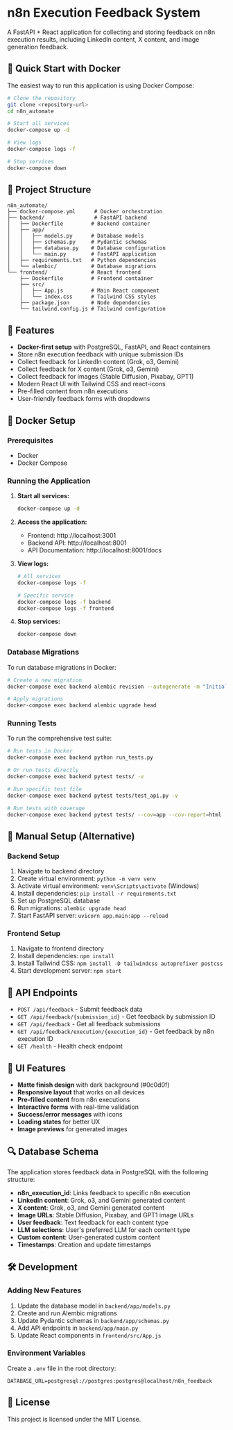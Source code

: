 # n8n Execution Feedback System

A FastAPI + React application for collecting and storing feedback on n8n execution results, including LinkedIn content, X content, and image generation feedback.

## 🚀 Quick Start with Docker

The easiest way to run this application is using Docker Compose:

```bash
# Clone the repository
git clone <repository-url>
cd n8n_automate

# Start all services
docker-compose up -d

# View logs
docker-compose logs -f

# Stop services
docker-compose down
```

## 📁 Project Structure

```
n8n_automate/
├── docker-compose.yml      # Docker orchestration
├── backend/                # FastAPI backend
│   ├── Dockerfile         # Backend container
│   ├── app/
│   │   ├── models.py      # Database models
│   │   ├── schemas.py     # Pydantic schemas
│   │   ├── database.py    # Database configuration
│   │   └── main.py        # FastAPI application
│   ├── requirements.txt   # Python dependencies
│   └── alembic/           # Database migrations
└── frontend/              # React frontend
    ├── Dockerfile         # Frontend container
    ├── src/
    │   ├── App.js         # Main React component
    │   └── index.css      # Tailwind CSS styles
    ├── package.json       # Node dependencies
    └── tailwind.config.js # Tailwind configuration
```

## 🎯 Features

- **Docker-first setup** with PostgreSQL, FastAPI, and React containers
- Store n8n execution feedback with unique submission IDs
- Collect feedback for LinkedIn content (Grok, o3, Gemini)
- Collect feedback for X content (Grok, o3, Gemini)  
- Collect feedback for images (Stable Diffusion, Pixabay, GPT1)
- Modern React UI with Tailwind CSS and react-icons
- Pre-filled content from n8n executions
- User-friendly feedback forms with dropdowns

## 🐳 Docker Setup

### Prerequisites
- Docker
- Docker Compose

### Running the Application

1. **Start all services:**
   ```bash
   docker-compose up -d
   ```

2. **Access the application:**
   - Frontend: http://localhost:3001
   - Backend API: http://localhost:8001
   - API Documentation: http://localhost:8001/docs

3. **View logs:**
   ```bash
   # All services
   docker-compose logs -f
   
   # Specific service
   docker-compose logs -f backend
   docker-compose logs -f frontend
   ```

4. **Stop services:**
   ```bash
   docker-compose down
   ```

### Database Migrations

To run database migrations in Docker:

```bash
# Create a new migration
docker-compose exec backend alembic revision --autogenerate -m "Initial migration"

# Apply migrations
docker-compose exec backend alembic upgrade head
```

### Running Tests

To run the comprehensive test suite:

```bash
# Run tests in Docker
docker-compose exec backend python run_tests.py

# Or run tests directly
docker-compose exec backend pytest tests/ -v

# Run specific test file
docker-compose exec backend pytest tests/test_api.py -v

# Run tests with coverage
docker-compose exec backend pytest tests/ --cov=app --cov-report=html
```

## 🔧 Manual Setup (Alternative)

### Backend Setup
1. Navigate to backend directory
2. Create virtual environment: `python -m venv venv`
3. Activate virtual environment: `venv\Scripts\activate` (Windows)
4. Install dependencies: `pip install -r requirements.txt`
5. Set up PostgreSQL database
6. Run migrations: `alembic upgrade head`
7. Start FastAPI server: `uvicorn app.main:app --reload`

### Frontend Setup
1. Navigate to frontend directory
2. Install dependencies: `npm install`
3. Install Tailwind CSS: `npm install -D tailwindcss autoprefixer postcss`
4. Start development server: `npm start`

## 📡 API Endpoints

- `POST /api/feedback` - Submit feedback data
- `GET /api/feedback/{submission_id}` - Get feedback by submission ID
- `GET /api/feedback` - Get all feedback submissions
- `GET /api/feedback/execution/{execution_id}` - Get feedback by n8n execution ID
- `GET /health` - Health check endpoint

## 🎨 UI Features

- **Matte finish design** with dark background (#0c0d0f)
- **Responsive layout** that works on all devices
- **Pre-filled content** from n8n executions
- **Interactive forms** with real-time validation
- **Success/error messages** with icons
- **Loading states** for better UX
- **Image previews** for generated images

## 🔍 Database Schema

The application stores feedback data in PostgreSQL with the following structure:

- **n8n_execution_id**: Links feedback to specific n8n execution
- **LinkedIn content**: Grok, o3, and Gemini generated content
- **X content**: Grok, o3, and Gemini generated content  
- **Image URLs**: Stable Diffusion, Pixabay, and GPT1 image URLs
- **User feedback**: Text feedback for each content type
- **LLM selections**: User's preferred LLM for each content type
- **Custom content**: User-generated custom content
- **Timestamps**: Creation and update timestamps

## 🛠️ Development

### Adding New Features
1. Update the database model in `backend/app/models.py`
2. Create and run Alembic migrations
3. Update Pydantic schemas in `backend/app/schemas.py`
4. Add API endpoints in `backend/app/main.py`
5. Update React components in `frontend/src/App.js`

### Environment Variables
Create a `.env` file in the root directory:
```env
DATABASE_URL=postgresql://postgres:postgres@localhost/n8n_feedback
```

## 📝 License

This project is licensed under the MIT License.
